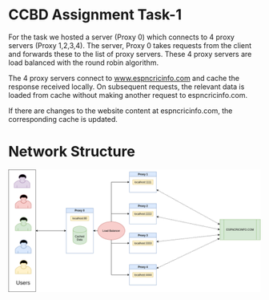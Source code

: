 CCBD Assignment Task-1
=======================

For the task we hosted a server (Proxy 0) which connects to 4 proxy servers (Proxy 1,2,3,4). The server, Proxy 0 takes requests from the client and forwards these to the list of proxy servers. These 4 proxy servers are load balanced with the round robin algorithm.   

The 4 proxy servers connect to www.espncricinfo.com and cache the response received locally. On subsequent requests, the relevant data is loaded from cache without making another request to espncricinfo.com.    

If there are changes to the website content at espncricinfo.com, the corresponding cache is updated.

Network Structure
==================

![Network Structure](Network-Layout.png)
